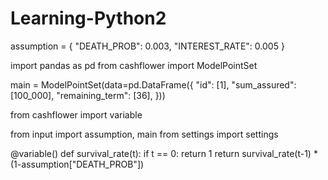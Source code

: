 # Learning-Python2

assumption = {
    "DEATH_PROB": 0.003,
    "INTEREST_RATE": 0.005
}

import pandas as pd
from cashflower import ModelPointSet

main = ModelPointSet(data=pd.DataFrame({
    "id": [1],
    "sum_assured": [100_000],
    "remaining_term": [36],
}))

from cashflower import variable

from input import assumption, main
from settings import settings

@variable()
def survival_rate(t):
    if t == 0:
        return 1
    return survival_rate(t-1) * (1-assumption["DEATH_PROB"])

